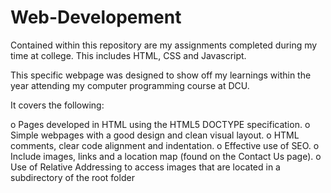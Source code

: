 # Web-Developement
Contained within this repository are my assignments completed during my time at college. This includes HTML, CSS and Javascript.

This specific webpage was designed to show off my learnings within the year attending my computer programming course at DCU.

It covers the following:

o	Pages developed in HTML using the HTML5 DOCTYPE specification.
o	Simple webpages with a good design and clean visual layout.
o	HTML comments, clear code alignment and indentation.
o	Effective use of SEO.
o	Include images, links and a location map (found on the Contact Us page).
o	Use of Relative Addressing to access images that are located in a subdirectory of the root folder  

